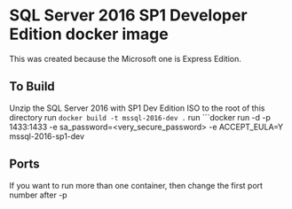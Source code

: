 # SQL Server 2016 SP1 Developer Edition docker image
This was created because the Microsoft one is Express Edition.

## To Build
Unzip the SQL Server 2016 with SP1 Dev Edition ISO to the root of this directory
run ```docker build -t mssql-2016-dev .```
run ```docker run -d -p 1433:1433 -e sa_password=<very_secure_password> -e ACCEPT_EULA=Y mssql-2016-sp1-dev

## Ports
If you want to run more than one container, then change the first port number after -p